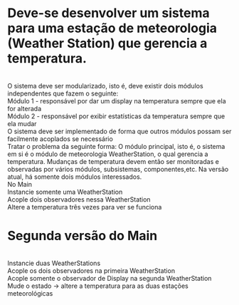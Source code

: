 <h1>Deve-se desenvolver um sistema para uma estação de meteorologia (Weather Station) que gerencia a temperatura.</h1><br>
O sistema deve ser modularizado, isto é, deve existir dois módulos independentes que fazem o seguinte:<br>
Módulo 1 - responsável por dar um display na temperatura sempre que ela for alterada<br>
Módulo 2 - responsável por exibir estatísticas da temperatura sempre que ela mudar<br>
O sistema deve ser implementado de forma que outros módulos possam ser facilmente acoplados se necessário<br>
Tratar o problema da seguinte forma: O módulo principal, isto é, o sistema em si é o módulo de meteorologia WeatherStation, o qual gerencia a temperatura. Mudanças de temperatura devem então ser monitoradas e<br> observadas por vários módulos, subsistemas, componentes,etc. Na versão atual, há somente dois módulos interessados.<br>
No Main<br>
Instancie somente uma WeatherStation<br>
Acople dois observadores nessa WeatherStation<br>
Altere a temperatura três vezes para ver se funciona<br>
<h1>Segunda versão do Main</h1><br>
Instancie duas WeatherStations<br>
Acople os dois observadores na primeira WeatherStation<br>
Acople somente o observador de Display na segunda WeatherStation<br>
Mude o estado → altere a temperatura para as duas estações meteorológicas<br>
